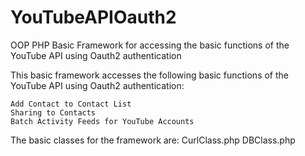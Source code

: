 YouTubeAPIOauth2
================

OOP PHP Basic Framework for accessing the basic functions of the YouTube API using Oauth2 authentication

This basic framework accesses the following basic functions of the YouTube API using Oauth2 authentication:

    Add Contact to Contact List
    Sharing to Contacts
    Batch Activity Feeds for YouTube Accounts
    
The basic classes for the framework are:
    CurlClass.php
    DBClass.php